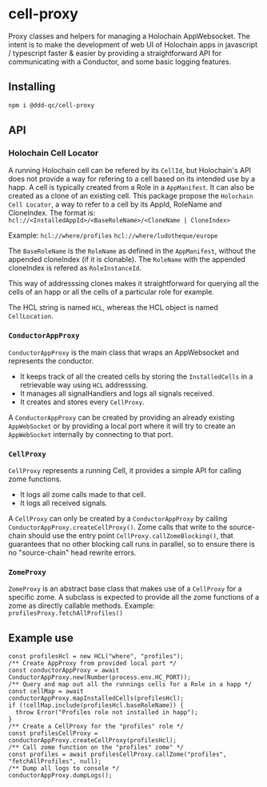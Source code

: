 # cell-proxy

Proxy classes and helpers for managing a Holochain AppWebsocket.
The intent is to make the development of web UI of Holochain apps in javascript / typescript faster & easier by providing a straightforward API for communicating with a Conductor, and some basic logging features.


## Installing

```bash
npm i @ddd-qc/cell-proxy
```

## API

### Holochain Cell Locator

A running Holochain cell can be refered by its `CellId`, but Holochain's API does not provide a way for refering to a cell based on its intended use by a happ.
A cell is typically created from a Role in a `AppManifest`. It can also be created as a clone of an existing cell.
This package propose the `Holochain Cell Locator`, a way to refer to a cell by its AppId, RoleName and CloneIndex.
The format is:
`hcl://<InstalledAppId>/<BaseRoleName>/<CloneName | CloneIndex>`

Example:
`hcl://where/profiles`
`hcl://where/ludotheque/europe`

The `BaseRoleName` is the `RoleName` as defined in the `AppManifest`, without the appended cloneIndex (if it is clonable).
The `RoleName` with the appended cloneIndex is refered as `RoleInstanceId`.

This way of addresssing clones makes it straightforward for querying all the cells of an happ or all the cells of a particular role for example.

The HCL string is named `HCL`, whereas the HCL object is named `CellLocation`.


### `ConductorAppProxy`
`ConductorAppProxy` is the main class that wraps an AppWebsocket and represents the conductor.

 - It keeps track of all the created cells by storing the `InstalledCells` in a retrievable way using `HCL` addresssing.
 - It manages all signalHandlers and logs all signals received.
 - It creates and stores every `CellProxy`.

A `ConductorAppProxy` can be created by providing an already existing `AppWebSocket` or by providing a local port where it will try to create an `AppWebSocket` internally by connecting to that port.


### `CellProxy` 

`CellProxy` represents a running Cell, it provides a simple API for calling zome functions.

 - It logs all zome calls made to that cell.
 - It logs all received signals.

 A `CellProxy` can only be created by a `ConductorAppProxy` by calling `ConductorAppProxy.createCellProxy()`.
 Zome calls that write to the source-chain should use the entry point `CellProxy.callZomeBlocking()`, that guarantees that no other blocking call runs in parallel, so to ensure there is no "source-chain" head rewrite errors.


### `ZomeProxy` 

`ZomeProxy` is an abstract base class that makes use of a `CellProxy` for a specific zome.
A subclass is expected to provide all the zome functions of a zome as directly callable methods.
Example: `profilesProxy.fetchAllProfiles()`


## Example use

```=typescript
const profilesHcl = new HCL("where", "profiles");
/** Create AppProxy from provided local port */
const conductorAppProxy = await ConductorAppProxy.new(Number(process.env.HC_PORT));
/** Query and map out all the runnings cells for a Role in a happ */
const cellMap = await conductorAppProxy.mapInstalledCells(profilesHcl);
if (!cellMap.include(profilesHcl.baseRoleName)) {
  throw Error("Profiles role not installed in happ");
}
/** Create a CellProxy for the "profiles" role */
const profilesCellProxy = conductorAppProxy.createCellProxy(profilesHcl);
/** Call zome function on the "profiles" zome" */
const profiles = await profilesCellProxy.callZome("profiles", "fetchAllProfiles", null);
/** Dump all logs to console */
conductorAppProxy.dumpLogs();
```
